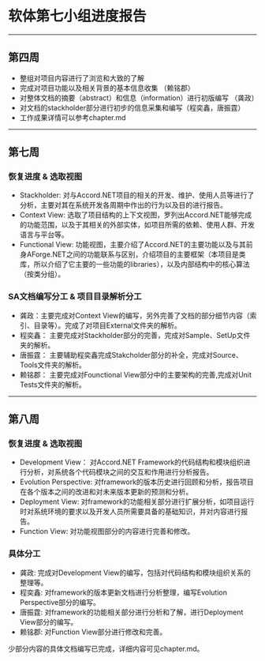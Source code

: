 ﻿# 软体第七小组进度报告

---

## 第四周
- 整组对项目内容进行了浏览和大致的了解
- 完成对项目功能以及相关背景的基本信息收集 （赖铭郡）
- 对整体文档的摘要（abstract）和信息（information）进行初版编写 （龚政）
- 对文档的stackholder部分进行初步的信息采集和编写（程奕鑫，唐振霆）
- 工作成果详情可以参考chapter.md

---
## 第七周
### 恢复进度 & 选取视图
- Stackholder: 对与Accord.NET项目的相关的开发、维护、使用人员等进行了分析，主要对其在系统开发各周期中作出的行为以及目的进行报告。
- Context View: 选取了项目结构的上下文视图，罗列出Accord.NET能够完成的功能范围，以及于其相关的外部实体，如项目所需的依赖、使用人群、开发语言与平台等。
- Functional View: 功能视图，主要介绍了Accord.NET的主要功能以及与其前身AForge.NET之间的功能联系与区别，介绍项目的主要框架（本项目是类库，所以介绍了它主要的一些功能的libraries），以及内部结构中的核心算法（按类分组）。

### SA文档编写分工 & 项目目录解析分工
- 龚政：主要完成对Context View的编写，另外完善了文档的部分细节内容（索引、目录等）。完成了对项目External文件夹的解析。
- 程奕鑫： 主要完成对Stackholder部分的完善，完成对Sample、SetUp文件夹的解析。
- 唐振霆： 主要辅助程奕鑫完成Stakcholder部分的补全，完成对Source、Tools文件夹的解析。
- 赖铭郡： 主要完成对Founctional View部分中的主要架构的完善,完成对Unit Tests文件夹的解析。

---
## 第八周
### 恢复进度 & 选取视图
- Development View： 对Accord.NET Framework的代码结构和模块组织进行分析，对系统各个代码模块之间的交互和作用进行分析报告。
- Evolution Perspective: 对framework的版本历史进行回顾和分析，报告项目在各个版本之间的改进和对未来版本更新的预测和分析。
- Deployment View: 对framework的功能相关部分进行扩展分析，如项目运行时对系统环境的要求以及开发人员所需要具备的基础知识，并对内容进行报告。
- Function View: 对功能视图部分的内容进行完善和修改。

### 具体分工
- 龚政: 完成对Development View的编写，包括对代码结构和模块组织关系的整理等。
- 程奕鑫: 对framework的版本更新文档进行分析整理，编写Evolution Perspective部分的编写。
- 唐振霆: 对framework的功能相关部分进行分析和了解，进行Deployment View部分的编写。
- 赖铭郡: 对Function View部分进行修改和完善。

少部分内容的具体文档编写已完成，详细内容可见chapter.md。
